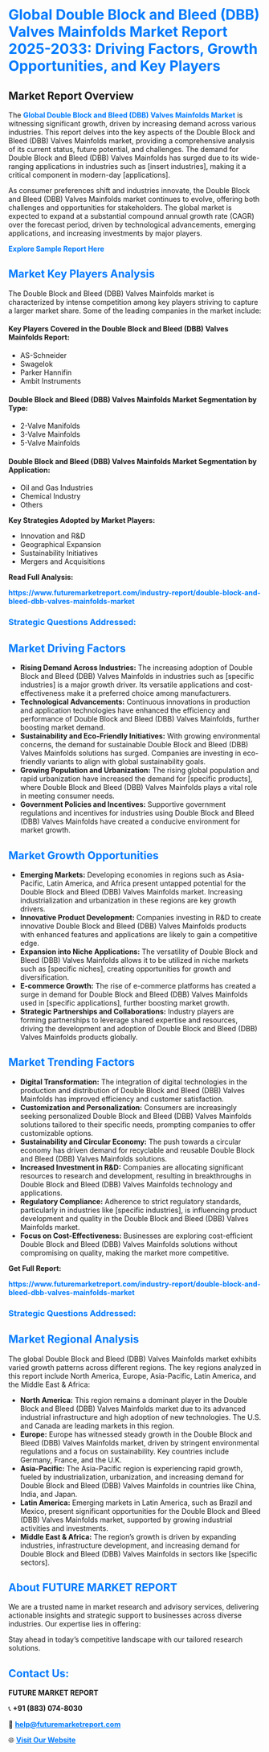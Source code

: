 <h1 style="color: #007BFF;">Global Double Block and Bleed (DBB) Valves Mainfolds Market Report 2025-2033: Driving Factors, Growth Opportunities, and Key Players</h1>

<section id="overview">
<h2>Market Report Overview</h2>
<p>The <a href="https://www.futuremarketreport.com/industry-report/double-block-and-bleed-dbb-valves-mainfolds-market" style="color: #007BFF; text-decoration: none;"><strong>Global Double Block and Bleed (DBB) Valves Mainfolds Market</strong></a> is witnessing significant growth, driven by increasing demand across various industries. This report delves into the key aspects of the Double Block and Bleed (DBB) Valves Mainfolds market, providing a comprehensive analysis of its current status, future potential, and challenges. The demand for Double Block and Bleed (DBB) Valves Mainfolds has surged due to its wide-ranging applications in industries such as [insert industries], making it a critical component in modern-day [applications].</p>
<p>As consumer preferences shift and industries innovate, the Double Block and Bleed (DBB) Valves Mainfolds market continues to evolve, offering both challenges and opportunities for stakeholders. The global market is expected to expand at a substantial compound annual growth rate (CAGR) over the forecast period, driven by technological advancements, emerging applications, and increasing investments by major players.</p>
</section>

<section id="overview">
<p><a href="https://www.futuremarketreport.com/request-sample/reportId=29197" style="color: #007BFF; text-decoration: none;"><strong>Explore Sample Report Here</strong></a></p>
</section>

<section id="key-players">
<h2 style="color: #007BFF;">Market Key Players Analysis</h2>
<p>The Double Block and Bleed (DBB) Valves Mainfolds market is characterized by intense competition among key players striving to capture a larger market share. Some of the leading companies in the market include:</p>
<h4>Key Players Covered in the Double Block and Bleed (DBB) Valves Mainfolds Report:</h4>
<ul><li>AS-Schneider</li><li>Swagelok</li><li>Parker Hannifin</li><li>Ambit Instruments</li></ul>
<h4>Double Block and Bleed (DBB) Valves Mainfolds Market Segmentation by Type:</h4>
<ul><li>2-Valve Manifolds</li><li>3-Valve Mainfolds</li><li>5-Valve Mainfolds</li></ul>

<h4>Double Block and Bleed (DBB) Valves Mainfolds Market Segmentation by Application:</h4>
<ul><li>Oil and Gas Industries</li><li>Chemical Industry</li><li>Others</li></ul>
<p><strong>Key Strategies Adopted by Market Players:</strong></p>
<ul>
<li>Innovation and R&D</li>
<li>Geographical Expansion</li>
<li>Sustainability Initiatives</li>
<li>Mergers and Acquisitions</li>
</ul>
</section>

<section>
<p><strong>Read Full Analysis: </strong></p><a href="https://www.futuremarketreport.com/industry-report/double-block-and-bleed-dbb-valves-mainfolds-market" style="color: #007BFF; text-decoration: none;"><strong>https://www.futuremarketreport.com/industry-report/double-block-and-bleed-dbb-valves-mainfolds-market</strong></a>
<h3 style="color: #007BFF;">Strategic Questions Addressed:</h3>
</section>

<section id="driving-factors">
<h2 style="color: #007BFF;">Market Driving Factors</h2>
<ul>
<li><strong>Rising Demand Across Industries:</strong> The increasing adoption of Double Block and Bleed (DBB) Valves Mainfolds in industries such as [specific industries] is a major growth driver. Its versatile applications and cost-effectiveness make it a preferred choice among manufacturers.</li>
<li><strong>Technological Advancements:</strong> Continuous innovations in production and application technologies have enhanced the efficiency and performance of Double Block and Bleed (DBB) Valves Mainfolds, further boosting market demand.</li>
<li><strong>Sustainability and Eco-Friendly Initiatives:</strong> With growing environmental concerns, the demand for sustainable Double Block and Bleed (DBB) Valves Mainfolds solutions has surged. Companies are investing in eco-friendly variants to align with global sustainability goals.</li>
<li><strong>Growing Population and Urbanization:</strong> The rising global population and rapid urbanization have increased the demand for [specific products], where Double Block and Bleed (DBB) Valves Mainfolds plays a vital role in meeting consumer needs.</li>
<li><strong>Government Policies and Incentives:</strong> Supportive government regulations and incentives for industries using Double Block and Bleed (DBB) Valves Mainfolds have created a conducive environment for market growth.</li>
</ul>
</section>

<section id="growth-opportunities">
<h2 style="color: #007BFF;">Market Growth Opportunities</h2>
<ul>
<li><strong>Emerging Markets:</strong> Developing economies in regions such as Asia-Pacific, Latin America, and Africa present untapped potential for the Double Block and Bleed (DBB) Valves Mainfolds market. Increasing industrialization and urbanization in these regions are key growth drivers.</li>
<li><strong>Innovative Product Development:</strong> Companies investing in R&D to create innovative Double Block and Bleed (DBB) Valves Mainfolds products with enhanced features and applications are likely to gain a competitive edge.</li>
<li><strong>Expansion into Niche Applications:</strong> The versatility of Double Block and Bleed (DBB) Valves Mainfolds allows it to be utilized in niche markets such as [specific niches], creating opportunities for growth and diversification.</li>
<li><strong>E-commerce Growth:</strong> The rise of e-commerce platforms has created a surge in demand for Double Block and Bleed (DBB) Valves Mainfolds used in [specific applications], further boosting market growth.</li>
<li><strong>Strategic Partnerships and Collaborations:</strong> Industry players are forming partnerships to leverage shared expertise and resources, driving the development and adoption of Double Block and Bleed (DBB) Valves Mainfolds products globally.</li>
</ul>
</section>

<section id="trending-factors">
<h2 style="color: #007BFF;">Market Trending Factors</h2>
<ul>
<li><strong>Digital Transformation:</strong> The integration of digital technologies in the production and distribution of Double Block and Bleed (DBB) Valves Mainfolds has improved efficiency and customer satisfaction.</li>
<li><strong>Customization and Personalization:</strong> Consumers are increasingly seeking personalized Double Block and Bleed (DBB) Valves Mainfolds solutions tailored to their specific needs, prompting companies to offer customizable options.</li>
<li><strong>Sustainability and Circular Economy:</strong> The push towards a circular economy has driven demand for recyclable and reusable Double Block and Bleed (DBB) Valves Mainfolds solutions.</li>
<li><strong>Increased Investment in R&D:</strong> Companies are allocating significant resources to research and development, resulting in breakthroughs in Double Block and Bleed (DBB) Valves Mainfolds technology and applications.</li>
<li><strong>Regulatory Compliance:</strong> Adherence to strict regulatory standards, particularly in industries like [specific industries], is influencing product development and quality in the Double Block and Bleed (DBB) Valves Mainfolds market.</li>
<li><strong>Focus on Cost-Effectiveness:</strong> Businesses are exploring cost-efficient Double Block and Bleed (DBB) Valves Mainfolds solutions without compromising on quality, making the market more competitive.</li>
</ul>
</section>

<section>
<p><strong>Get Full Report: </strong></p><a href="https://www.futuremarketreport.com/industry-report/double-block-and-bleed-dbb-valves-mainfolds-market" style="color: #007BFF; text-decoration: none;"><strong>https://www.futuremarketreport.com/industry-report/double-block-and-bleed-dbb-valves-mainfolds-market</strong></a>
<h3 style="color: #007BFF;">Strategic Questions Addressed:</h3>
</section>


<section id="regional-analysis">
<h2 style="color: #007BFF;">Market Regional Analysis</h2>
<p>The global Double Block and Bleed (DBB) Valves Mainfolds market exhibits varied growth patterns across different regions. The key regions analyzed in this report include North America, Europe, Asia-Pacific, Latin America, and the Middle East & Africa:</p>
<ul>
<li><strong>North America:</strong> This region remains a dominant player in the Double Block and Bleed (DBB) Valves Mainfolds market due to its advanced industrial infrastructure and high adoption of new technologies. The U.S. and Canada are leading markets in this region.</li>
<li><strong>Europe:</strong> Europe has witnessed steady growth in the Double Block and Bleed (DBB) Valves Mainfolds market, driven by stringent environmental regulations and a focus on sustainability. Key countries include Germany, France, and the U.K.</li>
<li><strong>Asia-Pacific:</strong> The Asia-Pacific region is experiencing rapid growth, fueled by industrialization, urbanization, and increasing demand for Double Block and Bleed (DBB) Valves Mainfolds in countries like China, India, and Japan.</li>
<li><strong>Latin America:</strong> Emerging markets in Latin America, such as Brazil and Mexico, present significant opportunities for the Double Block and Bleed (DBB) Valves Mainfolds market, supported by growing industrial activities and investments.</li>
<li><strong>Middle East & Africa:</strong> The region’s growth is driven by expanding industries, infrastructure development, and increasing demand for Double Block and Bleed (DBB) Valves Mainfolds in sectors like [specific sectors].</li>
</ul>
</section>

<footer>
<h2 style="color: #007BFF;">About FUTURE MARKET REPORT</h2>
<p>We are a trusted name in market research and advisory services, delivering actionable insights and strategic support to businesses across diverse industries. Our expertise lies in offering:</p>

<p>Stay ahead in today’s competitive landscape with our tailored research solutions.</p>

<h2 style="color: #007BFF;">Contact Us:</h2>
<p><strong>FUTURE MARKET REPORT</strong></p>
<p>📞 <strong>+91 (883) 074-8030</strong></p>
<p>📧 <strong><a href="mailto:help@futuremarketreport.com" style="color: #007BFF;">help@futuremarketreport.com</a></strong></p>
<p>🌐 <strong><a href="https://www.futuremarketreport.com/" style="color: #007BFF;">Visit Our Website</a></strong></p>
</footer>